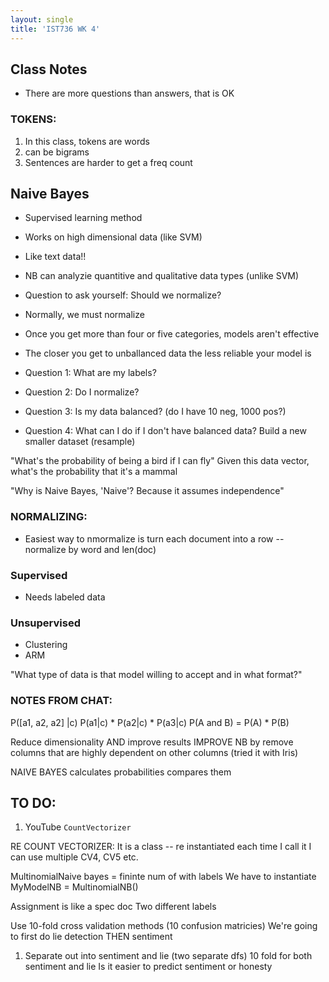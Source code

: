 ```yaml
---
layout: single
title: 'IST736 WK 4'
---
```


## Class Notes 

* There are more questions than answers, that is OK

### TOKENS:

1. In this class, tokens are words
2. can be bigrams
3. Sentences are harder to get a freq count 


## Naive Bayes

* Supervised learning method
* Works on high dimensional data (like SVM)
* Like text data!!
* NB can analyzie quantitive and qualitative data types (unlike SVM)
* Question to ask yourself: Should we normalize?
* Normally, we must normalize
* Once you get more than four or five categories, models aren't effective 
* The closer you get to unballanced data the less reliable your model is

* Question 1: What are my labels?
* Question 2: Do I normalize?
* Question 3: Is my data balanced? (do I have 10 neg, 1000 pos?)
* Question 4: What can I do if I don't have balanced data? Build a new smaller dataset (resample)

"What's the probability of being a bird if I can fly" 
Given this data vector, what's the probability that it's a mammal 

"Why is Naive Bayes, 'Naive'? Because it assumes independence" 

### NORMALIZING:
* Easiest way to nmormalize is turn each document into a row -- normalize by word and len(doc)


### Supervised
* Needs labeled data 

### Unsupervised
* Clustering
* ARM 

"What type of data is that model willing to accept and in what format?"

### NOTES FROM CHAT:
P([a1, a2, a2] |c) P(a1|c) * P(a2|c) * P(a3|c)
P(A and B) = P(A) * P(B)


Reduce dimensionality AND improve results
IMPROVE NB by remove columns that are highly dependent on other columns
(tried it with Iris)

NAIVE BAYES 
calculates probabilities
compares them


## TO DO:

1. YouTube `CountVectorizer` 

RE COUNT VECTORIZER:
It is a class -- re instantiated each time I call it
I can use multiple CV4, CV5 etc.

MultinomialNaive bayes = fininte num of with labels
We have to instantiate 
MyModelNB = MultinomialNB()

Assignment is like a spec doc
Two different labels

Use 10-fold cross validation methods (10 confusion matricies)
We're going to first do lie detection
THEN sentiment 

1. Separate out into sentiment and lie (two separate dfs)
10 fold for both sentiment
and lie
Is it easier to predict sentiment or honesty 


